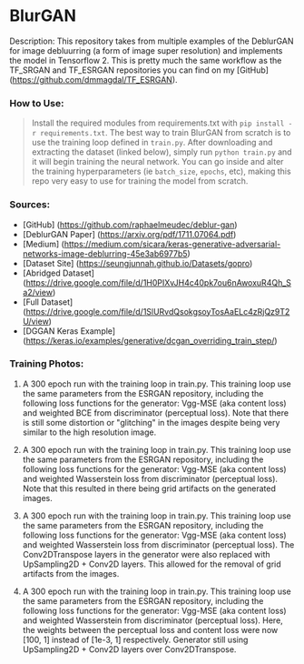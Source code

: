 # BlurGAN

Description: This repository takes from multiple examples of the DeblurGAN for image  debluurring (a form of image super resolution) and implements the model in Tensorflow 2. This is  pretty much the same workflow as the TF_SRGAN and TF_ESRGAN repositories you can find on my [GitHub] (https://github.com/dmmagdal/TF_ESRGAN).

### How to Use:

 > Install the required modules from requirements.txt with `pip install -r requirements.txt`. The best way to train BlurGAN from scratch is to use the training loop defined in `train.py`. After downloading and extracting the dataset (linked below), simply run `python train.py` and it will begin training the neural network. You can go inside and alter the training hyperparameters (ie `batch_size`, `epochs`, etc), making this repo very easy to use for training the model from scratch.


### Sources:

 - [GitHub] (https://github.com/raphaelmeudec/deblur-gan)
 - [DeblurGAN Paper] (https://arxiv.org/pdf/1711.07064.pdf)
 - [Medium] (https://medium.com/sicara/keras-generative-adversarial-networks-image-deblurring-45e3ab6977b5)
 - [Dataset Site] (https://seungjunnah.github.io/Datasets/gopro)
 - [Abridged Dataset] (https://drive.google.com/file/d/1H0PIXvJH4c40pk7ou6nAwoxuR4Qh_Sa2/view)
 - [Full Dataset] (https://drive.google.com/file/d/1SlURvdQsokgsoyTosAaELc4zRjQz9T2U/view)
 - [DGGAN Keras Example] (https://keras.io/examples/generative/dcgan_overriding_train_step/)


### Training Photos:

1) A 300 epoch run with the training loop in train.py. This training loop use the same parameters from the ESRGAN repository, including the following loss functions for the generator: Vgg-MSE (aka content loss) and weighted BCE from discriminator (perceptual loss). Note that there is still some distortion or "glitching" in the images despite being very similar to the high resolution image. 

2) A 300 epoch run with the training loop in train.py. This training loop use the same parameters from the ESRGAN repository, including the following loss functions for the generator: Vgg-MSE (aka content loss) and weighted Wasserstein loss from discriminator (perceptual loss). Note that this resulted in there being grid artifacts on the generated images.

3) A 300 epoch run with the training loop in train.py. This training loop use the same parameters from the ESRGAN repository, including the following loss functions for the generator: Vgg-MSE (aka content loss) and weighted Wasserstein loss from discriminator (perceptual loss). The Conv2DTranspose layers in the generator were also replaced with UpSampling2D + Conv2D layers. This allowed for the removal of grid artifacts from the images.

4) A 300 epoch run with the training loop in train.py. This training loop use the same parameters from the ESRGAN repository, including the following loss functions for the generator: Vgg-MSE (aka content loss) and weighted Wasserstein from discriminator (perceptual loss). Here, the weights between the perceptual loss and content loss were now [100, 1] instead of [1e-3, 1] respectively. Generator still using UpSampling2D + Conv2D layers over Conv2DTranspose. 